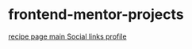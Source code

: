# frontend-mentor-projects
[recipe page main ](https://edwinmiguel.github.io/frontend-mentor-projects/recipe-page-main/)
[Social links profile](https://edwinmiguel.github.io/frontend-mentor-projects/social-links-profile-main/)